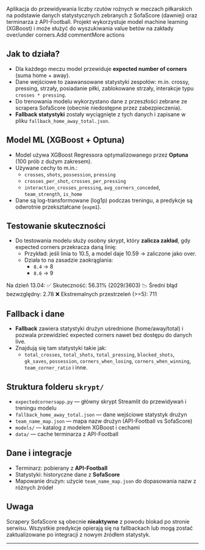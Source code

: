 
Aplikacja do przewidywania liczby rzutów rożnych w meczach piłkarskich na podstawie danych statystycznych zebranych z SofaScore (dawniej) oraz terminarza z API-Football. Projekt wykorzystuje model machine learning (XGBoost) i może służyć do wyszukiwania value betów na zakłady over/under corners.Add commentMore actions

## Jak to działa?

- Dla każdego meczu model przewiduje **expected number of corners** (suma home + away).
- Dane wejściowe to zaawansowane statystyki zespołów: m.in. crossy, pressing, strzały, posiadanie piłki, zablokowane strzały, interakcje typu `crosses * pressing`.
- Do trenowania modelu wykorzystano dane z przeszłości zebrane ze scrapera SofaScore (obecnie niedostępne przez zabezpieczenia).
- **Fallback statystyki** zostały wyciągnięte z tych danych i zapisane w pliku `fallback_home_away_total.json`.

## Model ML (XGBoost + Optuna)

- Model używa XGBoost Regressora optymalizowanego przez **Optuna** (100 prób z dużym zakresem).
- Używane cechy to m.in.:
  - `crosses`, `shots`, `possession`, `pressing`
  - `crosses_per_shot`, `crosses_per_pressing`
  - `interaction_crosses_pressing`, `avg_corners_conceded`, `team_strength`, `is_home`
- Dane są log-transformowane (log1p) podczas treningu, a predykcje są odwrotnie przekształcane (`expm1`).

## Testowanie skuteczności

- Do testowania modelu służy osobny skrypt, który **zalicza zakład**, gdy expected corners przekracza daną linię:
  - Przykład: jeśli linia to 10.5, a model daje 10.59 → zaliczone jako over. 
  - Działa to na zasadzie zaokrąglania:
    - `8.4` → 8
    - `8.6` → 9

Na dzień 13.04:
✅ Skuteczność: 56.31% (2029/3603)
📉 Średni błąd bezwzględny: 2.78
❌ Ekstremalnych przestrzeleń (>=5): 711


## Fallback i dane

- **Fallback** zawiera statystyki drużyn uśrednione (home/away/total) i pozwala przewidzieć expected corners nawet bez dostępu do danych live.
- Znajdują się tam statystyki takie jak:
  - `total_crosses`, `total_shots`, `total_pressing`, `blocked_shots`, `gk_saves`, `possession`, `corners_when_losing`, `corners_when_winning`, `team_corner_ratio` i inne.

## Struktura folderu `skrypt/`

- `expectedcornersapp.py` — główny skrypt Streamlit do przewidywań i treningu modelu
- `fallback_home_away_total.json` — dane wejściowe statystyk drużyn
- `team_name_map.json` — mapa nazw drużyn (API-Football vs SofaScore)
- `models/` — katalog z modelem XGBoost i cechami
- `data/` — cache terminarza z API-Football

## Dane i integracje

- Terminarz: pobierany z **API-Football**
- Statystyki: historyczne dane z **SofaScore**
- Mapowanie drużyn: użycie `team_name_map.json` do dopasowania nazw z różnych źródeł

## Uwaga

Scrapery SofaScore są obecnie **nieaktywne** z powodu blokad po stronie serwisu. Wszystkie predykcje opierają się na fallbackach lub mogą zostać zaktualizowane po integracji z nowym źródłem statystyk.

---
